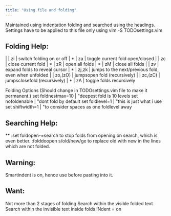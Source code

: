 ```yaml
---
title: "Using file and folding"
---
```


Maintained using indentation folding and searched using the headings.
Settings have to be applied to this file only using vim -S TODOsettings.vim

## Folding Help:
 
|   | zi |	switch folding on or off
| * | za |	toggle current fold open/closed
|   | zc |	close current fold
| * | zR |	open all folds
| * | zM |	close all folds
|   | zv |	expand folds to reveal cursor
| * | zj,zk | jumps to the next/previous fold, even when unfolded
|   | zo,(zO) | jumpsopen fold (recursively)
|   | zc,(zC) | jumpsclosefold (recursively)
| * | zA	| toggle folds recursively
  
 Folding Options (Should change in TODOsettings.vim file to make it permanent.)
set foldnestmax=10      | "deepest fold is 10 levels
set nofoldenable        | "dont fold by default
set foldlevel=1         | "this is just what i use
set shiftwidth=1 	| "to consider spaces as one foldlevel away
 
## Searching Help:
 ** :set foldopen-=search  		to stop folds from opening on search, which is even better.
    :folddoopen s/old/new/ge 	to replace old with new in the lines which are not folded. 

## Warning: 
 Smartindent is on, hence use <F2> before pasting into it.
 
## Want: 
 Not more than 2 stages of folding
 Search within the visible folded text
 Search within the invisible text inside folds
 INdent = on
